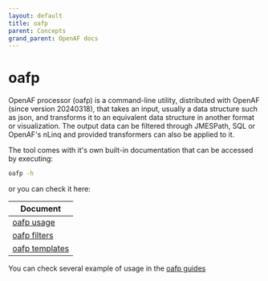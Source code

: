 ```yaml
---
layout: default
title: oafp
parent: Concepts
grand_parent: OpenAF docs
---
```

# oafp

OpenAF processor (oafp) is a command-line utility, distributed with OpenAF (since version 20240318), that takes an input, usually a data structure such as json, and transforms it to an equivalent data structure in another format or visualization. The output data can be filtered through JMESPath, SQL or OpenAF's nLinq and provided transformers can also be applied to it.

The tool comes with it's own built-in documentation that can be accessed by executing:

```bash
oafp -h
```

or you can check it here:

| Document |
|----------|
| [oafp usage](oafp-usage) |
| [oafp filters](oafp-filters) |
| [oafp templates](oafp-templates) |

You can check several example of usage in the [oafp guides](../guides/oafp/)